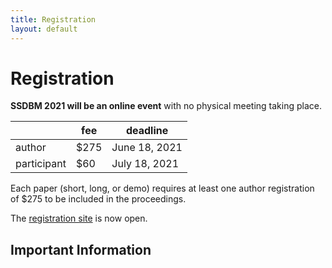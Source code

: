 ```yaml
---
title: Registration
layout: default
---
```



# Registration

<b>SSDBM 2021 will be an online event</b> with no physical meeting taking place.


|             | fee   | deadline      |
|-------------|-------|---------------|
| author      | $275  | June 18, 2021 |
| participant | $60   | July 18, 2021 |

Each paper (short, long, or demo) requires at least one author registration of $275 to be included in the proceedings.

The [registration site](https://secure.touchnet.com/C20235_ustores/web/store_main.jsp?STOREID=191) is now open.






## Important Information

<!-- - Authors must register by June 8, 2020.

- SSDBM 2020 requires one registration per accepted paper; otherwise it will not be included in the proceedings. Please specify the submission ID while registering.

- If you are the co-author of more than one paper, you only need to register once. -->

<!--
- Regular or Student Registration includes access to the 3-day conference, including lunch and coffee breaks, social dinner, and reception.

- In order to qualify for student rates, a letter from the advisor confirming student status must be sent via e-mail to the organizers (ssdbm2020@easychair.org).

- Conference registrants may purchase additional tickets for the social event during the online registration process.
-->
